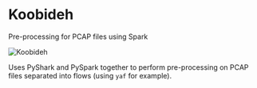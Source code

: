 Koobideh
========

Pre-processing for PCAP files using Spark

![Koobideh](https://i.pinimg.com/originals/f4/23/72/f423729ce2cf2bb416a3b949e4b535bb.jpg)

Uses PyShark and PySpark together to perform pre-processing on PCAP files separated into flows (using `yaf` for example).

